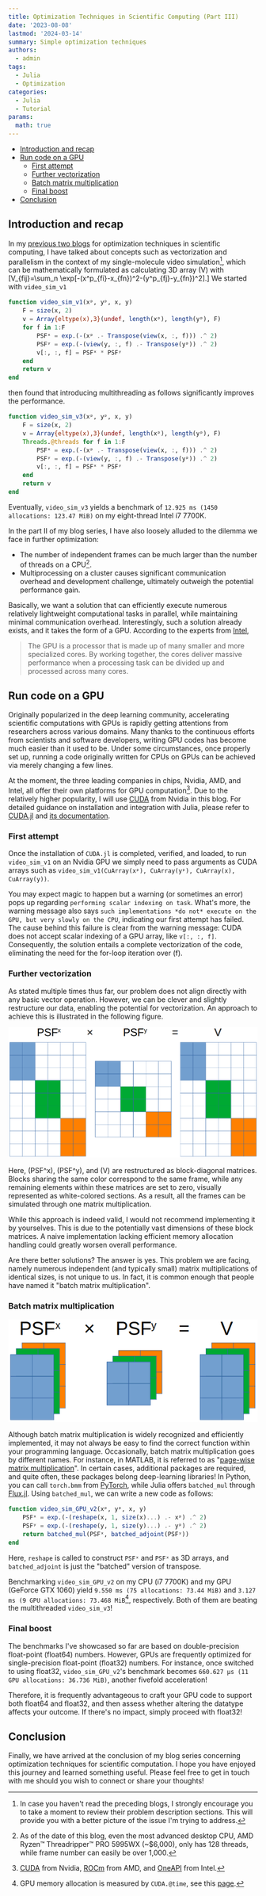 ```yaml
---
title: Optimization Techniques in Scientific Computing (Part III)
date: '2023-08-08'
lastmod: '2024-03-14'
summary: Simple optimization techniques
authors:
  - admin
tags:
  - Julia
  - Optimization
categories:
  - Julia
  - Tutorial
params:
  math: true
---
```


- [Introduction and recap](#introduction-and-recap)
- [Run code on a GPU](#run-code-on-a-gpu)
  - [First attempt](#first-attempt)
  - [Further vectorization](#further-vectorization)
  - [Batch matrix multiplication](#batch-matrix-multiplication)
  - [Final boost](#final-boost)
- [Conclusion](#conclusion)

## Introduction and recap

In my [previous two blogs](https://lancexwq.github.io/tag/optimization/?q=Optimization%20Techniques%20in%20Scientific%20Computing) for optimization techniques in scientific computing, I have talked about concepts such as vectorization and parallelism in the context of my single-molecule video simulation[^1], which can be mathematically formulated as calculating 3D array \(V\) with \[V_{fij}=\sum_n \exp[-(x^p_{fi}-x_{fn})^2-(y^p_{fj}-y_{fn})^2].\] We started with `video_sim_v1`

```julia
function video_sim_v1(xᵖ, yᵖ, x, y)
    F = size(x, 2)
    v = Array{eltype(x),3}(undef, length(xᵖ), length(yᵖ), F)
    for f in 1:F
        PSFˣ = exp.(-(xᵖ .- Transpose(view(x, :, f))) .^ 2)
        PSFʸ = exp.(-(view(y, :, f) .- Transpose(yᵖ)) .^ 2)
        v[:, :, f] = PSFˣ * PSFʸ
    end
    return v
end
```

then found that introducing multithreading as follows significantly improves the performance.

```julia
function video_sim_v3(xᵖ, yᵖ, x, y)
    F = size(x, 2)
    v = Array{eltype(x),3}(undef, length(xᵖ), length(yᵖ), F)
    Threads.@threads for f in 1:F
        PSFˣ = exp.(-(xᵖ .- Transpose(view(x, :, f))) .^ 2)
        PSFʸ = exp.(-(view(y, :, f) .- Transpose(yᵖ)) .^ 2)
        v[:, :, f] = PSFˣ * PSFʸ
    end
    return v
end
```

Eventually, `video_sim_v3` yields a benchmark of `12.925 ms (1450 allocations: 123.47 MiB)` on my eight-thread Intel i7 7700K.

[^1]: In case you haven't read the preceding blogs, I strongly encourage you to take a moment to review their problem description sections. This will provide you with a better picture of the issue I'm trying to address.

In the part II of my blog series, I have also loosely alluded to the dilemma we face in further optimization:

- The number of independent frames can be much larger than the number of threads on a CPU[^2].
- Multiprocessing on a cluster causes significant communication overhead and development challenge, ultimately outweigh the potential performance gain.

[^2]: As of the date of this blog, even the most advanced desktop CPU, AMD Ryzen™ Threadripper™ PRO 5995WX (~$6,000), only has 128 threads, while frame number can easily be over 1,000.

Basically, we want a solution that can efficiently execute numerous relatively lightweight computational tasks in parallel, while maintaining minimal communication overhead. Interestingly, such a solution already exists, and it takes the form of a GPU. According to the experts from [Intel](https://www.intel.com/content/www/us/en/products/docs/processors/cpu-vs-gpu.html),
>The GPU is a processor that is made up of many smaller and more specialized cores. By working together, the cores deliver massive performance when a processing task can be divided up and processed across many cores.

## Run code on a GPU

Originally popularized in the deep learning community, accelerating scientific computations with GPUs is rapidly getting attentions from researchers across various domains. Many thanks to the continuous efforts from scientists and software developers, writing GPU codes has become much easier than it used to be. Under some circumstances, once properly set up, running a code originally written for CPUs on GPUs can be achieved via merely changing a few lines.

At the moment, the three leading companies in chips, Nvidia, AMD, and Intel, all offer their own platforms for GPU computation[^3]. Due to the relatively higher popularity, I will use [CUDA](https://en.wikipedia.org/wiki/CUDA) from Nvidia in this blog. For detailed guidance on installation and integration with Julia, please refer to [CUDA.jl](https://github.com/JuliaGPU/CUDA.jl) and [its documentation](https://cuda.juliagpu.org/stable/).

[^3]: [CUDA](https://en.wikipedia.org/wiki/CUDA) from Nvidia, [ROCm](https://en.wikipedia.org/wiki/ROCm) from AMD, and [OneAPI](https://en.wikipedia.org/wiki/OneAPI_(compute_acceleration)) from Intel.

### First attempt

Once the installation of `CUDA.jl` is completed, verified, and loaded, to run `video_sim_v1` on an Nvidia GPU we simply need to pass arguments as CUDA arrays such as `video_sim_v1(CuArray(xᵖ), CuArray(yᵖ), CuArray(x), CuArray(y))`.

You may expect magic to happen but a warning (or sometimes an error) pops up regarding `performing scalar indexing on task`. What's more, the warning message also says `such implementations *do not* execute on the GPU, but very slowly on the CPU`, indicating our first attempt has failed. The cause behind this failure is clear from the warning message: CUDA does not accept scalar indexing of a GPU array, like `v[:, :, f]`. Consequently, the solution entails a complete vectorization of the code, eliminating the need for the for-loop iteration over \(f\).

### Further vectorization

As stated multiple times thus far, our problem does not align directly with any basic vector operation. However, we can be clever and slightly restructure our data, enabling the potential for vectorization. An approach to achieve this is illustrated in the following figure.

<p align="center" height="100%">
    <img src="fig1.png">
</p>

Here, \(PSF^x\), \(PSF^y\), and \(V\) are restructured as block-diagonal matrices. Blocks sharing the same color correspond to the same frame, while any remaining elements within these matrices are set to zero, visually represented as white-colored sections. As a result, all the frames can be simulated through one matrix multiplication.

While this approach is indeed valid, I would not recommend implementing it by yourselves. This is due to the potentially vast dimensions of these block matrices. A naive implementation lacking efficient memory allocation handling could greatly worsen overall performance.

Are there better solutions? The answer is yes. This problem we are facing, namely numerous independent (and typically small) matrix multiplications of identical sizes, is not unique to us. In fact, it is common enough that people have named it "batch matrix multiplication".

### Batch matrix multiplication

<p align="center" height="100%">
    <img src="fig2.png">
</p>

Although batch matrix multiplication is widely recognized and efficiently implemented, it may not always be easy to find the correct function within your programming language. Occasionally, batch matrix multiplication goes by different names. For instance, in MATLAB, it is referred to as "[page-wise matrix multiplication](https://www.mathworks.com/help/matlab/ref/pagemtimes.html)". In certain cases, additional packages are required, and quite often, these packages belong deep-learning libraries! In Python, you can call `torch.bmm` from [PyTorch](https://pytorch.org/docs/stable/generated/torch.bmm.html), while Julia offers `batched_mul` through [Flux.jl](https://fluxml.ai/Flux.jl/stable/models/nnlib/#NNlib.batched_mul). Using `batched_mul`, we can write a new code as follows:

```julia
function video_sim_GPU_v2(xᵖ, yᵖ, x, y)
    PSFˣ = exp.(-(reshape(x, 1, size(x)...) .- xᵖ) .^ 2)
    PSFʸ = exp.(-(reshape(y, 1, size(y)...) .- yᵖ) .^ 2)
    return batched_mul(PSFˣ, batched_adjoint(PSFʸ))
end
```

Here, `reshape` is called to construct `PSFˣ` and `PSFˣ` as 3D arrays, and `batched_adjoint` is just the "batched" version of transpose.

Benchmarking `video_sim_GPU_v2` on my CPU (i7 7700K) and my GPU (GeForce GTX 1060) yield `9.550 ms (75 allocations: 73.44 MiB)` and `3.127 ms (9 GPU allocations: 73.468 MiB`[^4], respectively. Both of them are beating the multithreaded `video_sim_v3`!

### Final boost

The benchmarks I've showcased so far are based on double-precision float-point (float64) numbers. However, GPUs are frequently optimized for single-precision float-point (float32) numbers. For instance, once switched to using float32, `video_sim_GPU_v2`'s benchmark becomes `660.627 μs (11 GPU allocations: 36.736 MiB)`, another fivefold acceleration!

Therefore, it is frequently advantageous to craft your GPU code to support both float64 and float32, and then assess whether altering the datatype affects your outcome. If there's no impact, simply proceed with float32!

[^4]: GPU memory allocation is measured by `CUDA.@time`, see this [page](https://cuda.juliagpu.org/stable/development/profiling/).

## Conclusion

Finally, we have arrived at the conclusion of my blog series concerning optimization techniques for scientific computation. I hope you have enjoyed this journey and learned something useful. Please feel free to get in touch with me should you wish to connect or share your thoughts!
